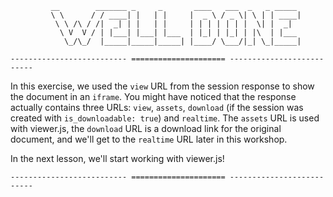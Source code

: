```
         __        _______ _     _       ____   ___  _   _ _____
         \ \      / / ____| |   | |     |  _ \ / _ \| \ | | ____|
          \ \ /\ / /|  _| | |   | |     | | | | | | |  \| |  _|
           \ V  V / | |___| |___| |___  | |_| | |_| | |\  | |___
            \_/\_/  |_____|_____|_____| |____/ \___/|_| \_|_____|

-------------------------- ===================== --------------------------
```

In this exercise, we used the `view` URL from the session response to show the document in an `iframe`. You might have noticed that the response actually contains three URLs: `view`, `assets`, `download` (if the session was created with `is_downloadable: true`) and `realtime`. The `assets` URL is used with viewer.js, the `download` URL is a download link for the original document, and we'll get to the `realtime` URL later in this workshop.

In the next lesson, we'll start working with viewer.js!

```
-------------------------- ===================== --------------------------
```
